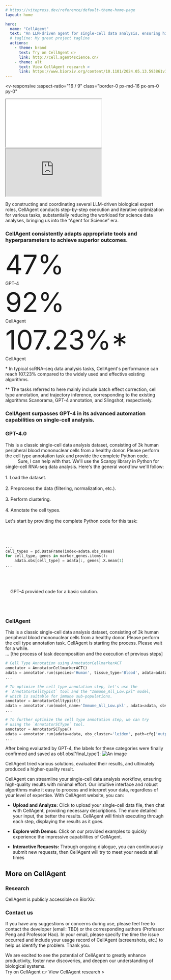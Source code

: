 ```yaml
---
# https://vitepress.dev/reference/default-theme-home-page
layout: home

hero:
  name: "CellAgent"
  text: "An LLM-driven agent for single-cell data analysis, ensuring high-quality results with minimal effort."
  # tagline: My great project tagline
  actions:
    - theme: brand
      text: Try on CellAgent 👉
      link: http://cell.agent4science.cn/
    - theme: alt
      text: View CellAgent research >
      link: https://www.biorxiv.org/content/10.1101/2024.05.13.593861v1
---
```


<script setup>
import { ref, onMounted } from 'vue'

const tab = ref('0')
const isCN = ref(false)

onMounted(async function assertInCN() {
  try {
    const response = await fetch('//ipinfo.io/json');
    const address = await response.json();

    isCN.value = address.country === 'CN';
  } catch {
    isCN.value = false;
  }

  console.log(isCN.value)
})
</script>

<v-responsive
  :aspect-ratio="16 / 9"
  class="border-0 px-md-16 px-sm-0 py-0"
>
  <iframe
    v-if="isCN"
    src="//player.bilibili.com/player.html?isOutside=true&aid=112613522411165&bvid=BV1dVGoeCEQ4&cid=500001581492325&p=1"
    scrolling="no"
    allowfullscreen="true"
    class="h-100 w-100 border-0"
  ></iframe>
  <iframe
    v-else
    class="h-100 w-100 border-0"
    src="https://www.youtube.com/embed/7a4M3ymp5ng?si=Hp-jAv9KkYHy-4-w"
    title="YouTube video player"
    allow="accelerometer; autoplay; clipboard-write; encrypted-media; gyroscope; picture-in-picture; web-share"
    referrerpolicy="strict-origin-when-cross-origin"
    allowfullscreen
    ></iframe>
</v-responsive>

By constructing and coordinating several LLM-driven biological expert roles,
CellAgent conducts step-by-step execution and iterative optimization for various
tasks, substantially reducing the workload for science data analyses, bringing
us into the “Agent for Science” era.

<v-tabs fixed-tabs v-model="tab">
  <v-tab text="Task decomposition" value="0"></v-tab>
  <v-tab text="Execution for sub-step" value="1"></v-tab>
  <v-tab text="Self-optimization" value="2"></v-tab>
  <v-tab text="Handle user feedback" value="3"></v-tab>
</v-tabs>

<v-tabs-window v-model="tab">
  <v-tabs-window-item value="0">
    <demo-frame>
      <template v-slot:description>
        For complex scRNA-seq data analysis tasks, CellAgent can emulate the process of a human expert by first breaking down the task into sub-steps and then executing them sequentially.
      </template>
      <template v-slot:input>
        This is a classic single-cell data analysis dataset, consisting of 3k human peripheral blood mononuclear cells from a healthy donor. Please perform the cell type annotation task.
      </template>
      <template v-slot:output>
After an initial analysis, 6 steps are required to complete your request:
<div>

```
1. Quality Control
2. Normalization
3. Identification of Highly Variable Genes
4. Dimensionality Reduction
5. Clustering
6. Cell Type Annotation
```
</div>
      </template>
    </demo-frame>
  </v-tabs-window-item>

  <v-tabs-window-item value="1">
    <demo-frame>
      <template v-slot:description>
        During each step, CellAgent can automatically generate and execute code, providing the resulting plots and data.
      </template>
      <!-- <template v-slot:input>
        your input
      </template> -->
      <template v-slot:thought>
<div>

```
Data Format: AnnData object with n_obs × n_vars = 2638 × 32738
    obs: 'n_genes_by_counts', 'log1p_n_genes_by_counts', 'total_counts', 'log1p_total_counts', 'pct_counts_in_top_50_genes', 'pct_counts_in_top_100_genes', 'pct_counts_in_top_200_genes', 'pct_counts_in_top_500_genes', 'total_counts_mt', 'log1p_total_counts_mt', 'pct_counts_mt'
    var: 'gene_ids', 'n_cells_by_counts', 'mean_counts', 'log1p_mean_counts', 'pct_dropout_by_counts', 'total_counts', 'log1p_total_counts', 'mt', 'highly_variable', 'means', 'dispersions', 'dispersions_norm'
    uns: 'log1p', 'hvg'
    layers: 'counts'
The code has been ran: [history code]
The current step is: Dimensionality Reduction. Generate code to complete the current step.
```
</div>
      </template>
      <template v-slot:output>
<div>
To perform dimensionality reduction, we will use Principal Component Analysis (PCA) to reduce the dimensionality of the dataset. This step is crucial for visualizing the data and for subsequent steps like clustering and trajectory inference. Here is the code to perform PCA and visualize the results

```python
# Perform PCA
sc.tl.pca(adata, svd_solver='arpack')

# Plot the explained variance ratio to understand how much variance is captured by each principal component
sc.pl.pca_variance_ratio(adata, log=True, show=True, save=False)
plt.savefig(f"{cfg['img_save_dir']}/pca_variance_ratio.png")

# Plot the PCA result
sc.pl.pca(adata, color='total_counts', show=True, save=False)
plt.savefig(f"{cfg['img_save_dir']}/pca_result.png")

# Print description of the figures
print("The first figure shows the explained variance ratio of the principal components. The second figure shows the PCA result, with cells colored by their total counts.")
```
![](/image_2.png)
</div>
      </template>
    </demo-frame>
  </v-tabs-window-item>

  <v-tabs-window-item value="2">
    <demo-frame>
      <template v-slot:description>
        CellAgent can automatically optimize the generated solutions and ultimately select the best one to present.
      </template>
      <template v-slot:thought>
      The current result doesn't look good enough yet. You can optimize this step by adjusting parameters, changing tools, and so on.
      </template>
      <template v-slot:output>
<div>
To optimize the cell type annotation step, we can try using a different tool or adjusting the parameters. Given the options available, let's use the `AnnotatorCelltypist` tool, which is known to work well if it can find a good matching model. We will use the "Immune_All_Low.pkl" model, which is suitable for immune sub-populations.

Here is the complete code to perform cell type annotation using the `AnnotatorCelltypist` tool:

```python
# Cell Type Annotation using AnnotatorCelltypist
from tools.annotator_celltypist import AnnotatorCelltypist

# Initialize the AnnotatorCelltypist tool
annotator = AnnotatorCelltypist()

# Run the annotation using the "Immune_All_Low.pkl" model
adata = annotator.run(model_name='Immune_All_Low.pkl', adata=adata, obs_cluster='leiden')

# Print a message indicating that cell type annotation is complete
print("Cell type annotation complete. The annotated cell types are stored in adata.obs['cell_typist_label'].")
```

This code initializes the `AnnotatorCelltypist` tool, runs the annotation process using the "Immune_All_Low.pkl" model, and stores the annotated cell types in the `adata.obs['cell_typist_label']` column. This model is specifically designed for immune sub-populations, which should be suitable for the given dataset of human peripheral blood mononuclear cells.
</div>
      </template>
    </demo-frame>
  </v-tabs-window-item>

  <v-tabs-window-item value="3">
    <demo-frame>
      <template v-slot:description>
        CellAgent can understand your natural language requirements and, at any point during the execution, respond to your natural language feedback by generating new code to meet your needs.
      </template>
      <template v-slot:input>
        your input
      </template>
      <template v-slot:output>
        your output
      </template>
    </demo-frame>
  </v-tabs-window-item>
</v-tabs-window>

### CellAgent consistently adapts appropriate tools and hyperparameters to achieve superior outcomes.

<v-container class="my-16 py-0 px-8">
  <v-row>
    <v-col>
      <v-card
        title="Task Completion Rate"
        variant="plain"
      >
        <v-card-text class="py-0">
          <v-container class="pa-0">
            <v-row no-gutters>
              <v-col>
                <div style="font-size:84px">47%</div>
                <div>GPT-4</div>
              </v-col>
              <v-col class="text-light-green">
                <div style="font-size:84px">92%</div>
                <div>CellAgent</div>
              </v-col>
            </v-row>
          </v-container>
        </v-card-text>
      </v-card>
    </v-col>
    <v-col>
      <v-card
        title="Task Performance**"
        variant="plain"
      >
        <v-card-text class="py-0">
          <v-container class="pa-0">
            <v-row no-gutters>
              <!-- <v-col>
                <div style="font-size:84px"></div>
                <div>CellAgent</div>
              </v-col> -->
              <v-col class="text-light-green">
                <div style="font-size:84px">107.23%*</div>
                <div>CellAgent</div>
              </v-col>
            </v-row>
          </v-container>
        </v-card-text>
      </v-card>
    </v-col>
  </v-row>
</v-container>

\* In typical scRNA-seq data analysis tasks, CellAgent's performance can reach 107.23% compared to the widely used and effective existing algorithms.

** The tasks referred to here mainly include batch effect correction, cell type annotation, and trajectory inference, corresponding to the existing algorithms Scanorama, GPT-4 annotation, and Slingshot, respectively.

### CellAgent surpasses GPT-4 in its advanced automation capabilities on single-cell analysis.

<v-container class="my-8 py-0 px-8">
  <v-row>
    <v-col cols="6">
      <h3 class="mb-2">GPT-4.0</h3>
      <v-card
        border="surface-variant sm opacity-100"
        title="Input"
        variant="text"
        class="rounded-0"
      >
        <v-card-text>
          This is a classic single-cell data analysis dataset, consisting of 3k human peripheral blood mononuclear cells from a healthy donor. Please perform the cell type annotation task and provide the complete Python code.
        </v-card-text>
      </v-card>
      <v-card
        border="surface-variant sm opacity-100"
        title="Output"
        variant="text"
        class="rounded-0 border-t-0"
      >
        <v-card-text style="text-wrap-mode:wrap;white-space:pre-wrap;white-space-collapse:preserves">
          <span class="bg-grey-lighten-2">Sure, I can help with that. We'll use the Scanpy library in Python for single-cell RNA-seq data analysis. Here's the general workflow we'll follow:<br>
1. Load the dataset.<br>
2. Preprocess the data (filtering, normalization, etc.).<br>
3. Perform clustering.<br>
4. Annotate the cell types.<br>
Let's start by providing the complete Python code for this task:<br>
<div>

```python
...
cell_types = pd.DataFrame(index=adata.obs_names)
for cell_type, genes in marker_genes.items():
    adata.obs[cell_type] = adata[:, genes].X.mean(1)
...
```
</div>
<div class="bg-grey-lighten-2">
    GPT-4 provided code for a basic solution.
</div>
          </span>
        </v-card-text>
      </v-card>
    </v-col>
    <v-col cols="6">
      <h3 class="mb-2 text-success">CellAgent</h3>
      <v-card
        border="success sm opacity-100"
        title="Input"
        variant="text"
        class="rounded-0 text-success"
      >
        <v-card-text>
          This is a classic single-cell data analysis dataset, consisting of 3k human peripheral blood mononuclear cells from a healthy donor. Please perform the cell type annotation task.
        </v-card-text>
      </v-card>
      <v-card
        border="success sm opacity-100"
        title="Output"
        variant="text"
        class="rounded-0 border-t-0 text-success"
      >
        <v-card-text>
        <span class="bg-light-green-lighten-2">
          CellAgent is starting the process. Please wait for a while.<br>
          ... [the process of task decomposition and the execution of previous steps]<br>
        </span>
<div>

```python
# Cell Type Annotation using AnnotatorCellmarkerACT
annotator = AnnotatorCellmarkerACT()
adata = annotator.run(species='Human', tissue_type='Blood', adata=adata, obs_cluster='leiden')
...
```

```python
# To optimize the cell type annotation step, let's use the
# `AnnotatorCelltypist` tool and the "Immune_All_Low.pkl" model,
# which is suitable for immune sub-populations.
annotator = AnnotatorCelltypist()
adata = annotator.run(model_name='Immune_All_Low.pkl', adata=adata, obs_cluster='leiden')
...
```

```python
# To further optimize the cell type annotation step, we can try
# using the `AnnotatorSCType` tool.
annotator = AnnotatorSCType()
adata = annotator.run(adata=adata, obs_cluster='leiden', path=cfg['output_dir'], tissue_type='Immune system')
...
```

After being evaluated by GPT-4, the labels for these categories were finally confirmed and saved as ob1.obs['final_type']:
![An image](/example.jpg)
</div>
          <span class="bg-light-green-lighten-2">
              CellAgent tried various solutions, evaluated their results, and ultimately produced a higher-quality result.
          </span>
        </v-card-text>
      </v-card>
    </v-col>
  </v-row>
</v-container>

CellAgent can streamline your single-cell data analysis workflow, ensuring
high-quality results with minimal effort. Our intuitive interface and robust
algorithms make it easy to process and interpret your data, regardless of your
level of expertise. With CellAgent website, you can:

<div class="mx-8 px-8">

* **Upload and Analyze:** Click to upload your single-cell data file, then chat
with CellAgent, providing necessary descriptions. The more detailed your input,
the better the results. CellAgent will finish executing through each step,
displaying the results as it goes.

* **Explore with Demos:** Click on our provided examples to quickly experience the impressive capabilities of CellAgent.
* **Interactive Requests:** Through ongoing dialogue, you can continuously submit new requests, then CellAgent will try to meet your needs at all times
</div>


## More on CellAgent

### Research

CellAgent is publicly accessible on BiorXiv. 

<!-- ### Meet the team

<div class="mx-16 px-16">

- **Prof.** [Jiajie Peng](https://github.com) Northwestern Polytechnical University
- **Prof.** [Jianye Hao](https://github.com) Tianjin University
</div> -->

### Contact us

If you have any suggestions or concerns during use, please feel free to contact
the developer (email: TBD) or the corresponding authors (Professor Peng and
Professor Hao). In your email, please specify the time the issue occurred and
include your usage record of CellAgent (screenshots, etc.) to help us identify
the problem. Thank you.

<v-sheet class="mt-8 d-flex align-center justify-center flex-wrap text-center mx-auto pa-16 bg-grey-darken-4" elevation="4" max-width="800" width="100%">
  <div class="text-h5 font-weight-medium mb-8">
We are excited to see the potential of CellAgent to greatly enhance productivity,
foster new discoveries, and deepen our understanding of biological systems.
  </div>
  <v-btn rounded href="http://cell.agent4science.cn/">Try on CellAgent 👉</v-btn>
  <v-btn variant="plain" href="https://www.biorxiv.org/content/10.1101/2024.05.13.593861v1" target="_blank">View CellAgent research ></v-btn>
</v-sheet>
